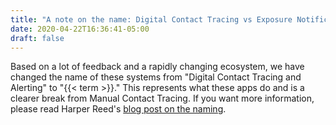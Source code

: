 ```yaml
---
title: "A note on the name: Digital Contact Tracing vs Exposure Notification"
date: 2020-04-22T16:36:41-05:00
draft: false
---
```


Based on a lot of feedback and a rapidly changing ecosystem, we have changed the name of these systems from "Digital Contact Tracing and Alerting" to "{{< term >}}." This  represents what these apps do and is a clearer break from Manual Contact Tracing. If you want more information, please read Harper Reed's [blog post on the naming](https://harper.blog/2020/04/22/digital-contact-tracing-and-alerting-vs-exposure-alerting/). 
